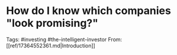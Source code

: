 # How do I know which companies "look promising?"


Tags: #investing #the-intelligent-investor
From: [[ref/17364552361.md|Introduction]]